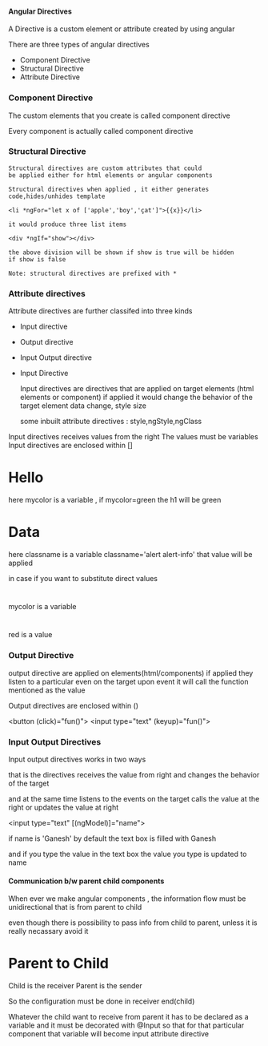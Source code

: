 #### Angular Directives

A Directive is a custom element or attribute
created by using angular

There are three types of angular directives

* Component Directive
* Structural Directive
* Attribute Directive


### Component Directive

   The custom elements that you create is called component directive

   Every component is actually called component directive

### Structural Directive

    Structural directives are custom attributes that could
    be applied either for html elements or angular components

    Structural directives when applied , it either generates
    code,hides/unhides template

    <li *ngFor="let x of ['apple','boy','çat']">{{x}}</li>

    it would produce three list items

    <div *ngIf="show"></div>

    the above division will be shown if show is true will be hidden
    if show is false

    Note: structural directives are prefixed with *
### Attribute directives

Attribute directives are further classifed into three kinds 
* Input directive
* Output directive
* Input Output directive

* Input Directive
   
   Input directives are directives that are applied
on target elements (html elements or component) if
applied it would change the behavior of the target element
data change, style size

    some inbuilt attribute directives : style,ngStyle,ngClass

 Input directives receives values from the right
 The values must be variables
 Input directives are enclosed within []

 <h1 [style.color]='mycolor'>Hello</h1>

   here mycolor is a variable , if mycolor=green the h1 will be green

 <h1 [ngClass]='classname'>Data </h1>
   
   here classname is a variable classname='alert alert-info' that value
   will be applied

   in case if you want to substitute direct values

<h1 ngClass="alert alert-info"></h1>

<h1 [color]="mycolor"></h1>

mycolor is a variable

<h1 color="red"> </h1>

red is a value

### Output Directive


  output directive are applied on elements(html/components)
  if applied they listen to a particular even on the target
  upon event it will call the function mentioned as the value

  Output directives are enclosed within ()

  <button (click)="fun()"></button>
  <input type="text" (keyup)="fun()">

### Input Output Directives 

Input output directives works in two ways

that is the directives receives the value from right and 
changes the behavior of the target 

and at the same time listens to the events on the target
calls the value at the right or updates the value at right


<input type="text" [(ngModel)]="name">

if name is 'Ganesh' by default the text box is filled with Ganesh

and if you type the value in the text box the value you type is updated
to name


#### Communication b/w parent child components 
 
 When ever we make angular components ,
 the information flow must be unidirectional
 that is from parent to child

 even though there is possibility to pass info
 from child to parent, unless it is really necassary avoid it

# Parent to Child

Child is the receiver
Parent is the sender

So the configuration must be done in receiver end(child)

Whatever the child want to receive from parent
it has to be declared as a variable and it must
be decorated with @Input so that for that particular
component that variable will become input attribute directive

